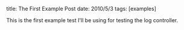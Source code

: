 title: The First Example Post
date: 2010/5/3
tags: [examples]

This is the first example test I'll be using for testing the log controller.
